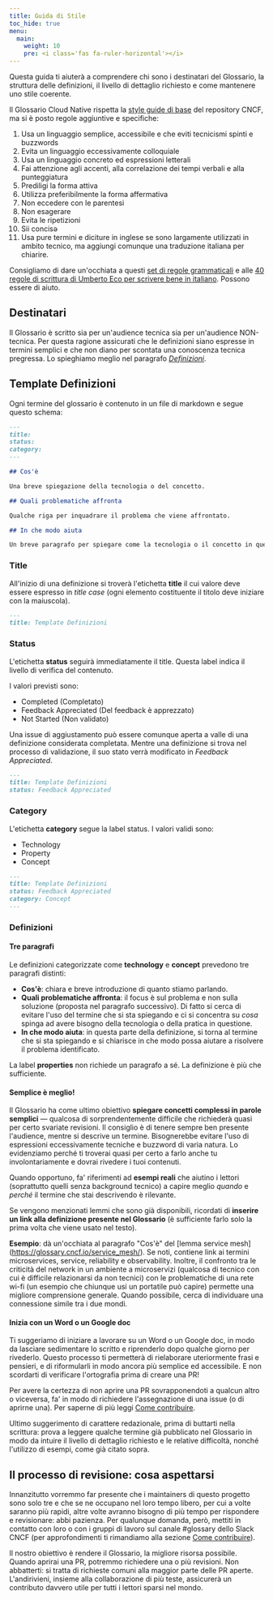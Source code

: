 ```yaml
---
title: Guida di Stile
toc_hide: true
menu:
  main:
    weight: 10
    pre: <i class='fas fa-ruler-horizontal'></i>
---
```


Questa guida ti aiuterà a comprendere chi sono i destinatari del Glossario, la struttura delle definizioni, il livello di dettaglio richiesto e come mantenere uno stile coerente.

Il Glossario Cloud Native rispetta la [style guide di base](https://github.com/cncf/foundation/blob/master/style-guide.md) del repository CNCF, ma si è posto regole aggiuntive e specifiche:

1. Usa un linguaggio semplice, accessibile e che eviti tecnicismi spinti e buzzwords
2. Evita un linguaggio eccessivamente colloquiale
3. Usa un linguaggio concreto ed espressioni letterali
4. Fai attenzione agli accenti, alla correlazione dei tempi verbali e alla punteggiatura
5. Prediligi la forma attiva
6. Utilizza preferibilmente la forma affermativa
7. Non eccedere con le parentesi
8. Non esagerare
9. Evita le ripetizioni
10. Sii concisə
11. Usa pure termini e diciture in inglese se sono largamente utilizzati in ambito tecnico, ma aggiungi comunque una traduzione italiana per chiarire.

Consigliamo di dare un'occhiata a questi [set di regole grammaticali](https://grammatica-italiana.dossier.net/grammatica-italiana-17.htm) e alle [40 regole di scrittura di Umberto Eco per scrivere bene in italiano](https://bologna.unicusano.it/universita/scrivere-correttamente-in-italiano/). Possono essere di aiuto.


## Destinatari

Il Glossario è scritto sia per un'audience tecnica sia per un'audience NON-tecnica. Per questa ragione assicurati che le definizioni siano espresse in termini semplici e che non diano per scontata una conoscenza tecnica pregressa. Lo spieghiamo meglio nel paragrafo [*Definizioni*](#template-definizioni).

## Template Definizioni

Ogni termine del glossario è contenuto in un file di markdown e segue questo schema: 

```md
---
title: 
status: 
category: 
---

## Cos'è

Una breve spiegazione della tecnologia o del concetto. 

## Quali problematiche affronta

Qualche riga per inquadrare il problema che viene affrontato. 

## In che modo aiuta

Un breve paragrafo per spiegare come la tecnologia o il concetto in questione risolvano il problema delineato.
```

### Title

All'inizio di una definizione si troverà l'etichetta **title** il cui valore deve essere espresso in *title case* (ogni elemento costituente il titolo deve iniziare con la maiuscola).

```md
---
title: Template Definizioni
```

### Status

L'etichetta **status** seguirà immediatamente il title. Questa label indica il livello di verifica del contenuto.

I valori previsti sono: 

- Completed (Completato)
- Feedback Appreciated (Del feedback è apprezzato)
- Not Started (Non validato)

Una issue di aggiustamento può essere comunque aperta a valle di una definizione considerata completata. Mentre una definizione si trova nel processo di validazione, il suo stato verrà modificato in *Feedback Appreciated*.

```md
---
title: Template Definizioni
status: Feedback Appreciated
```

### Category

L'etichetta **category** segue la label status. I valori validi sono:

- Technology
- Property
- Concept

```md
---
title: Template Definizioni
status: Feedback Appreciated
category: Concept
---
```

### Definizioni

#### Tre paragrafi

Le definizioni categorizzate come **technology** e **concept** prevedono tre paragrafi distinti:

- **Cos'è**: chiara e breve introduzione di quanto stiamo parlando. 
- **Quali problematiche affronta**: il focus è sul problema e non sulla soluzione (proposta nel paragrafo successivo). Di fatto si cerca di evitare l'uso del termine che si sta spiegando e ci si concentra su *cosa* spinga ad avere bisogno della tecnologia o della pratica in questione. 
- **In che modo aiuta**: in questa parte della definizione, si torna al termine che si sta spiegando e si chiarisce in che modo possa aiutare a risolvere il problema identificato. 

La label **properties** non richiede un paragrafo a sé. La definizione è più che sufficiente. 

#### Semplice è meglio!

Il Glossario ha come ultimo obiettivo **spiegare concetti complessi in parole semplici** — qualcosa di sorprendentemente difficile che richiederà quasi per certo svariate revisioni. Il consiglio è di tenere sempre ben presente l'audience, mentre si descrive un termine. Bisognerebbe evitare l'uso di espressioni eccessivamente tecniche e buzzword di varia natura. Lo evidenziamo perché ti troverai quasi per certo a farlo anche tu involontariamente e dovrai rivedere i tuoi contenuti.

Quando opportuno, fa' riferimenti ad **esempi reali** che aiutino i lettori (soprattutto quelli senza background tecnico) a capire meglio *quando* e *perché* il termine che stai descrivendo è rilevante.

Se vengono menzionati lemmi che sono già disponibili, ricordati di **inserire un link alla definizione presente nel Glossario** (è sufficiente farlo solo la prima volta che viene usato nel testo).

**Esempio**: dà un'occhiata al paragrafo "Cos'è" del [lemma service mesh] (https://glossary.cncf.io/service_mesh/). Se noti, contiene link ai termini microservices, service, reliability e observability. Inoltre, il confronto tra le criticità del network in un ambiente a microservizi (qualcosa di tecnico con cui è difficile relazionarsi da non tecnici) con le problematiche di una rete wi-fi (un esempio che chiunque usi un portatile può capire) permette una migliore comprensione generale. Quando possibile, cerca di individuare una connessione simile tra i due mondi.

#### Inizia con un Word o un Google doc

Ti suggeriamo di iniziare a lavorare su un Word o un Google doc, in modo da lasciare sedimentare lo scritto e riprenderlo dopo qualche giorno per rivederlo. Questo processo ti permetterà di rielaborare uteriormente frasi e pensieri, e di riformularli in modo ancora più semplice ed accessibile. E non scordarti di verificare l'ortografia prima di creare una PR!

Per avere la certezza di non aprire una PR sovrapponendoti a qualcun altro o viceversa, fa' in modo di richiedere l'assegnazione di una issue (o di aprirne una). Per saperne di più leggi [Come contribuire](https://glossary.cncf.io/contribute/).

Ultimo suggerimento di carattere redazionale, prima di buttarti nella scrittura: prova a leggere qualche termine già pubblicato nel Glossario in modo da intuire il livello di dettaglio richiesto e le relative difficoltà, nonché l'utilizzo di esempi, come già citato sopra.


## Il processo di revisione: cosa aspettarsi 

Innanzitutto vorremmo far presente che i maintainers di questo progetto sono solo tre e che se ne occupano nel loro tempo libero, per cui a volte saranno più rapidi, altre volte avranno bisogno di più tempo per rispondere e revisionare: abbi pazienza. Per qualunque domanda, però, mettiti in contatto con loro o con i gruppi di lavoro sul canale #glossary dello Slack CNCF (per approfondimenti ti rimandiamo alla sezione [Come contribuire](https://glossary.cncf.io/contribute/)).

Il nostro obiettivo è rendere il Glossario, la migliore risorsa possibile. Quando aprirai una PR, potremmo richiedere una o più revisioni. Non abbatterti: si tratta di richieste comuni alla maggior parte delle PR aperte. L'andirivieni, insieme alla collaborazione di più teste, assicurerà un contributo davvero utile per tutti i lettori sparsi nel mondo. 
